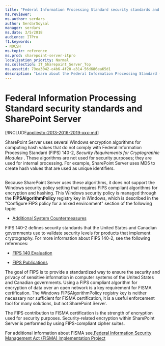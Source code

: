 ```yaml
---
title: "Federal Information Processing Standard security standards and SharePoint Server"
ms.reviewer: 
ms.author: serdars
author: SerdarSoysal
manager: serdars
ms.date: 3/5/2018
audience: ITPro
f1.keywords:
- NOCSH
ms.topic: reference
ms.prod: sharepoint-server-itpro
localization_priority: Normal
ms.collection: IT_Sharepoint_Server_Top
ms.assetid: 70ea3042-e4b6-4f20-a314-56d686ea65d1
description: "Learn about the Federal Information Processing Standard (FIPS) with SharePoint Server 2016 and SharePoint Server 2013."
---
```


# Federal Information Processing Standard security standards and SharePoint Server

[!INCLUDE[appliesto-2013-2016-2019-xxx-md](../includes/appliesto-2013-2016-2019-xxx-md.md)] 
  
SharePoint Server uses several Windows encryption algorithms for computing hash values that do not comply with Federal Information Processing Standard (FIPS) 140-2,  *Security Requirements for Cryptographic Modules*  . These algorithms are not used for security purposes; they are used for internal processing. For example, SharePoint Server uses MD5 to create hash values that are used as unique identifiers. 
  
## 
<a name="intro"> </a>

Because SharePoint Server uses these algorithms, it does not support the Windows security policy setting that requires FIPS compliant algorithms for encryption and hashing. This Windows security policy is managed through the **FIPSAlgorithmPolicy** registry key in Windows, which is described in the "Configure FIPS policy for a mixed environment" section of the following topic: 
  
- [Additional System Countermeasures](https://go.microsoft.com/fwlink/p/?LinkId=209130)
    
FIPS 140-2 defines security standards that the United States and Canadian governments use to validate security levels for products that implement cryptography. For more information about FIPS 140-2, see the following references:
  
- [FIPS 140 Evaluation](/windows/security/threat-protection/security-policy-settings/system-cryptography-use-fips-compliant-algorithms-for-encryption-hashing-and-signing)
    
- [FIPS Publications](https://go.microsoft.com/fwlink/p/?LinkId=209157)
    
The goal of FIPS is to provide a standardized way to ensure the security and privacy of sensitive information in computer systems of the United States and Canadian governments. Using a FIPS compliant algorithm for encryption of data over an open network is a key requirement for FISMA certification. The Windows FIPSAlgorithmPolicy registry key is neither necessary nor sufficient for FISMA certification, it is a useful enforcement tool for many solutions, but not SharePoint Server.
  
The FIPS contribution to FISMA certification is the strength of encryption used for security purposes. Security-related encryption within SharePoint Server is performed by using FIPS-compliant cipher suites.
  
For additional information about FISMA see,[Federal Information Security Management Act (FISMA) Implementation Project](https://go.microsoft.com/fwlink/?LinkId=242329)
  

